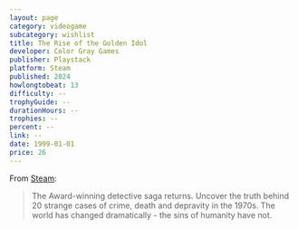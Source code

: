 ```yaml
---
layout: page
category: videogame
subcategory: wishlist
title: The Rise of the Golden Idol
developer: Color Gray Games
publisher: Playstack
platform: Steam
published: 2024
howlongtobeat: 13
difficulty: --
trophyGuide: --
durationHours: --
trophies: --
percent: --
link: --
date: 1999-01-01
price: 26
---
```


From [Steam](https://store.steampowered.com/app/2716400/The_Rise_of_the_Golden_Idol/):

> The Award-winning detective saga returns. Uncover the truth behind 20 strange cases of crime, death and depravity in the 1970s. The world has changed dramatically - the sins of humanity have not.
